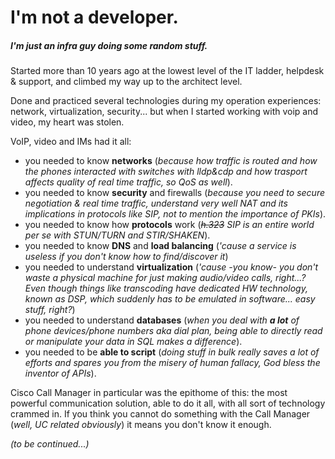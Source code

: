I'm not a developer.
====================
##### I'm just an infra guy doing some random stuff.


Started more than 10 years ago at the lowest level of the IT ladder, helpdesk & support, and climbed my way up to the architect level.

Done and practiced several technologies during my operation experiences: network, virtualization, security... but when I started working with voip and video, my heart was stolen.

VoIP, video and IMs had it all:
* you needed to know **networks** (_because how traffic is routed and how the phones interacted with switches with lldp&cdp and how trasport affects quality of real time traffic, so QoS as well_).
* you needed to know **security** and firewalls (_because you need to secure negotiation & real time traffic, understand very well NAT and its implications in protocols like SIP, not to mention the importance of PKIs_).
* you needed to know how **protocols** work (_~~h.323~~ SIP is an entire world per se with STUN/TURN and STIR/SHAKEN_).
* you needed to know **DNS** and **load balancing** (_'cause a service is useless if you don't know how to find/discover it_)
* you needed to understand **virtualization** (_'cause -you know- you don't waste a physical machine for just making audio/video calls, right...? Even though things like transcoding have dedicated HW technology, known as DSP, which suddenly has to be emulated in software... easy stuff, right?_)
* you needed to understand **databases** (_when you deal with **a lot** of phone devices/phone numbers aka dial plan, being able to directly read or manipulate your data in SQL makes a difference_).
* you needed to be **able to script** (_doing stuff in bulk really saves a lot of efforts and spares you from the misery of human fallacy, God bless the inventor of APIs_).

Cisco Call Manager in particular was the epithome of this: the most powerful communication solution, able to do it all, with all sort of technology crammed in. If you think you cannot do something with the Call Manager (_well, UC related obviously_) it means you don't know it enough.

_(to be continued...)_
